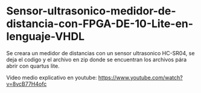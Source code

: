 # Sensor-ultrasonico-medidor-de-distancia-con-FPGA-DE-10-Lite-en-lenguaje-VHDL
Se creara un medidor de distancias con un sensor ultrasonico HC-SR04, se deja el codigo y el
archivo en zip donde se encuentran los archivos pára abrir con quartus lite.

Video medio explicativo en youtube: https://www.youtube.com/watch?v=8vcB77H4ofc
